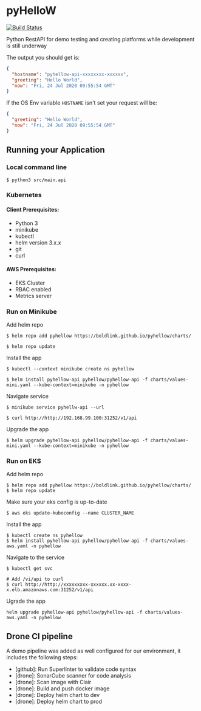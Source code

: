 # pyHelloW
[![Build Status](https://drone.tools.boldlink.io/api/badges/boldlink/pyHelloW/status.svg)](https://drone.tools.boldlink.io/boldlink/pyHelloW)

Python RestAPI for demo testing and creating platforms while development is still underway

The output you should get is:
```json
{
  "hostname": "pyhellow-api-xxxxxxxx-xxxxxx",
  "greeting": "Hello World",
  "now": "Fri, 24 Jul 2020 09:55:54 GMT"
}
```
If the OS Env variable `HOSTNAME` isn't set your request will be:
```json
{
  "greeting": "Hello World",
  "now": "Fri, 24 Jul 2020 09:55:54 GMT"
}
```
## Running your Application

### Local command line
```
$ python3 src/main.api
```

### Kubernetes

#### Client Prerequisites:
* Python 3
* minikube
* kubectl
* helm version 3.x.x
* git 
* curl

#### AWS Prerequisites:
* EKS Cluster
* RBAC enabled
* Metrics server

### Run on Minikube
Add helm repo
```
$ helm repo add pyhellow https://boldlink.github.io/pyhellow/charts/

$ helm repo update
```
Install the app
```
$ kubectl --context minikube create ns pyhellow

$ helm install pyhellow-api pyhellow/pyhellow-api -f charts/values-mini.yaml --kube-context=minikube -n pyhellow
```
Navigate service
```
$ minikube service pyhellw-api --url

$ curl http://http://192.168.99.100:31252/v1/api
```
Upgrade the app
```
$ helm upgrade pyhellow-api pyhellow/pyhellow-api -f charts/values-mini.yaml --kube-context=minikube -n pyhellow
```
### Run on EKS
Add helm repo
```
$ helm repo add pyhellow https://boldlink.github.io/pyhellow/charts/
$ helm repo update
```
Make sure your eks config is up-to-date
```
$ aws eks update-kubeconfig --name CLUSTER_NAME
```
Install the app
```
$ kubectl create ns pyhellow
$ helm install pyhellow-api pyhellow/pyhellow-api -f charts/values-aws.yaml -n pyhellow
```
Navigate to the service
```
$ kubectl get svc

# Add /vi/api to curl
$ curl http://http://xxxxxxxxx-xxxxxx.xx-xxxx-x.elb.amazonaws.com:31252/v1/api
```
Ugrade the app
```
helm upgrade pyhellow-api pyhellow/pyhellow-api -f charts/values-aws.yaml -n pyhellow
```
## Drone CI pipeline
A demo pipeline was added as well configured for our environment, it includes the following steps:
* [github]: Run Superlinter to validate code syntax
* [drone]: SonarCube scanner for code analysis
* [drone]: Scan image with Clair
* [drone]: Build and push docker image
* [drone]: Deploy helm chart to dev
* [drone]: Deploy helm chart to prod
